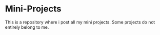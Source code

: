 # Mini-Projects
This is a repository where i post all my mini projects. Some projects do not entirely belong to me.

